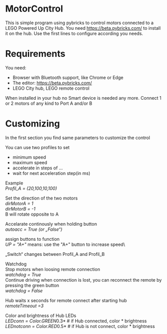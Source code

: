 # MotorControl

This is simple program using pybricks to control motors connected to a LEGO Powered Up City Hub.
You need https://beta.pybricks.com/ to install it on the hub.
Use the first lines to configure according you needs.

# Requirements
You need:
* Browser with Bluetooth support, like Chrome or Edge
* The editor:  https://beta.pybricks.com/ 
* LEGO City hub, LEGO remote control

When installed in your hub no Smart device is needed any more.
Connect 1 or 2 motors of any kind to Port A and/or B

# Customizing
In the first section you find same parameters to customize the control

You can use two profiles to set 
* minimum speed
* maximum speed
* accelerate in steps of ...
* wait for next acceleration step(in ms)

Example\
*Profil_A = (20,100,10,100)*

Set the direction of the two motors\
*dirMotorA = 1*        
*dirMotorB = -1* \
B will rotate opposite to A

Accelarate continously when holding button  
*autoacc = True     (or „False“)* 

assign buttons to function   
*UP = "A+"* means: use the "A+" button to increase speed\

„Switch“ changes between Profil_A and Profil_B

Watchdog\
Stop motors when loosing remote connection\
*watchdog = True* \
Continue driving when connection is lost, you can reconnect the remote by pressing the green button\
*watchdog = False*

Hub waits x seconds for remote connect after starting hub \
*remoteTimeout =3*

Color and brightness of Hub LEDs\
*LEDconn = Color.GREEN*0.3*       # if Hub connected, color * brightness
*LEDnotconn = Color.RED*0.5*      # if Hub is not connect, color * brightness
